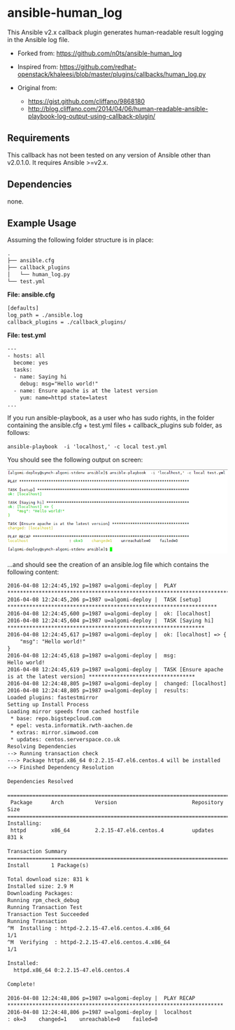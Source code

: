 # ansible-human_log

This Ansible v2.x callback plugin generates human-readable result logging in the Ansible log file.

- Forked from: https://github.com/n0ts/ansible-human_log

- Inspired from: https://github.com/redhat-openstack/khaleesi/blob/master/plugins/callbacks/human_log.py

- Original from:

    - https://gist.github.com/cliffano/9868180
    - http://blog.cliffano.com/2014/04/06/human-readable-ansible-playbook-log-output-using-callback-plugin/

Requirements
------------
This callback has not been tested on any version of Ansible other than v2.0.1.0. It requires Ansible >=v2.x.


Dependencies
------------
none.


Example Usage
-------------

Assuming the following folder structure is in place:

    .
    ├── ansible.cfg
    ├── callback_plugins
    │   └── human_log.py
    └── test.yml
    


**File: ansible.cfg**

    [defaults]
    log_path = ./ansible.log
    callback_plugins = ./callback_plugins/


**File: test.yml**

    ---
    - hosts: all
      become: yes
      tasks:
      - name: Saying hi
        debug: msg="Hello world!"
      - name: Ensure apache is at the latest version
        yum: name=httpd state=latest
    ...

If you run ansible-playbook, as a user who has sudo rights, in the folder containing the ansible.cfg + test.yml files + callback_plugins sub folder, as follows:

`ansible-playbook  -i 'localhost,' -c local test.yml`

You should see the following output on screen:

![Screen output](output.png)

...and should see the creation of an ansible.log file which contains the following content:

    2016-04-08 12:24:45,192 p=1987 u=algomi-deploy |  PLAY ***************************************************************************
    2016-04-08 12:24:45,206 p=1987 u=algomi-deploy |  TASK [setup] *******************************************************************
    2016-04-08 12:24:45,600 p=1987 u=algomi-deploy |  ok: [localhost]
    2016-04-08 12:24:45,604 p=1987 u=algomi-deploy |  TASK [Saying hi] ***************************************************************
    2016-04-08 12:24:45,617 p=1987 u=algomi-deploy |  ok: [localhost] => {
        "msg": "Hello world!"
    }
    2016-04-08 12:24:45,618 p=1987 u=algomi-deploy |  msg:
    Hello world!
    2016-04-08 12:24:45,619 p=1987 u=algomi-deploy |  TASK [Ensure apache is at the latest version] **********************************
    2016-04-08 12:24:48,805 p=1987 u=algomi-deploy |  changed: [localhost]
    2016-04-08 12:24:48,805 p=1987 u=algomi-deploy |  results:
    Loaded plugins: fastestmirror
    Setting up Install Process
    Loading mirror speeds from cached hostfile
     * base: repo.bigstepcloud.com
     * epel: vesta.informatik.rwth-aachen.de
     * extras: mirror.simwood.com
     * updates: centos.serverspace.co.uk
    Resolving Dependencies
    --> Running transaction check
    ---> Package httpd.x86_64 0:2.2.15-47.el6.centos.4 will be installed
    --> Finished Dependency Resolution
    
    Dependencies Resolved
    
    ================================================================================
     Package      Arch          Version                        Repository      Size
    ================================================================================
    Installing:
     httpd        x86_64        2.2.15-47.el6.centos.4         updates        831 k
    
    Transaction Summary
    ================================================================================
    Install       1 Package(s)
    
    Total download size: 831 k
    Installed size: 2.9 M
    Downloading Packages:
    Running rpm_check_debug
    Running Transaction Test
    Transaction Test Succeeded
    Running Transaction
    ^M  Installing : httpd-2.2.15-47.el6.centos.4.x86_64                          1/1
    ^M  Verifying  : httpd-2.2.15-47.el6.centos.4.x86_64                          1/1
    
    Installed:
      httpd.x86_64 0:2.2.15-47.el6.centos.4
    
    Complete!
    
    2016-04-08 12:24:48,806 p=1987 u=algomi-deploy |  PLAY RECAP *********************************************************************
    2016-04-08 12:24:48,806 p=1987 u=algomi-deploy |  localhost                  : ok=3    changed=1    unreachable=0    failed=0
    


